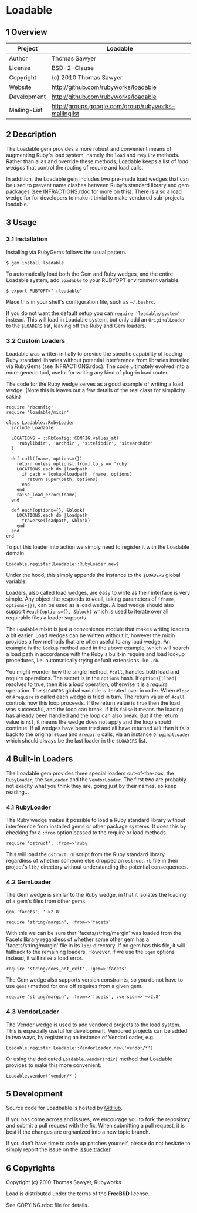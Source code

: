 # Loadable

## 1 Overview

| Project      | Loadable                                                 |
|--------------|----------------------------------------------------------|
| Author       | Thomas Sawyer                                            |
| License      | BSD-2-Clause                                             |
| Copyright    | (c) 2010 Thomas Sawyer                                   |
| Website      | http://github.com/rubyworks/loadable                     |
| Development  | http://github.com/rubyworks/loadable                     |
| Mailing-List | http://groups.google.com/group/rubyworks-mailinglist     |


## 2 Description

The Loadable gem provides a more robust and convenient means of augmenting
Ruby's load system, namely the `load` and `require` methods. Rather than
alias and override these methods, Loadable keeps a list of *load wedges*
that control the routing of require and load calls.

In addition, the Loadable gem includes two pre-made load wedges that can be
used to prevent name clashes between Ruby's standard library and gem packages
(see INFRACTIONS.rdoc for more on this). There is also a load wedge for
for developers to make it trivial to make vendored sub-projects loadable.


## 3 Usage

### 3.1 Installation

Installing via RubyGems follows the usual pattern.

    $ gem install loadable

To automatically load both the Gem and Ruby wedges, and the entire Loadable
system, add `loadable` to your RUBYOPT environment variable.

    $ export RUBYOPT="-rloadable"

Place this in your shell's configuration file, such as `~/.bashrc`.

If you do not want the default setup you can `require 'loadable/system'` instead.
This will load in Loadable system, but only add an `OriginalLoader` to the
`$LOADERS` list, leaving off the Ruby and Gem loaders.

### 3.2 Custom Loaders

Loadable was written initially to provide the specific capability of loading
Ruby standard libraries without potential interference from libraries
installed via RubyGems (see INFRACTIONS.rdoc). The code ultimately evolved
into a more generic tool, useful for writing any kind of plug-in load
router. 

The code for the Ruby wedge serves as a good example of writing a load wedge.
(Note this is leaves out a few details of the real class for simplicity sake.)

    require 'rbconfig'
    require 'loadable/mixin'

    class Loadable::RubyLoader
      include Loadable

      LOCATIONS = ::RbConfig::CONFIG.values_at(
        'rubylibdir', 'archdir', 'sitelibdir', 'sitearchdir'
      )

      def call(fname, options={})
        return unless options[:from].to_s == 'ruby'
        LOCATIONS.each do |loadpath|
          if path = lookup(loadpath, fname, options)
            return super(path, options)
          end
        end
        raise_load_error(fname)
      end

      def each(options={}, &block)
        LOCATIONS.each do |loadpath|
          traverse(loadpath, &block)
        end
      end
    end

To put this loader into action we simply need to register it with the Loadable 
domain.

    Loadable.register(Loadable::RubyLoader.new)

Under the hood, this simply appends the instance to the `$LOADERS` global variable.

Loaders, also called load wedges, are easy to write as their interface is very
simple. Any object the responds to #call, taking parameters of 
<code>(fname, options={})</code>, can be used as a load wedge. A load wedge
should also support `#each(options={}, &block)` which is used to iterate over
all requirable files a loader supports.

The `Loadable` mixin is just a convenience module that makes writing loaders
a bit easier. Load wedges can be written without it, however the mixin
provides a few methods that are often useful to any load wedge. An example is
the `lookup` method used in the above example, which will search a
load path in accordance with the Ruby's built-in require and load lookup
procedures, i.e. automatically trying defualt extensions like `.rb`.

You might wonder how the single method, `#call`, handles both load and require
operations. The secret is in the `options` hash. If <code>options[:load]</code>
resolves to true, then it is a *load* operation, otherwise it is a *require*
operation. The `$LOADERS` global variable is iterated over in order.
When `#load` or `#require` is called each wedge is tried in turn. The return
value of `#call` controls how this loop proceeds. If the return value is `true`
then the load was successful, and the loop can break. If it is `false` it means
the loading has already been handled and the loop can also break. But if the
return value is `nil`, it means the wedge does not apply and the loop should
continue. If all wedges have been tried and all have returned `nil` then it
falls back to the original `#load` and `#require` calls, via an instance
`OriginalLoader` which should always be the last loader in the `$LOADERS` list.


## 4 Built-in Loaders

The Loadable gem provides three special loaders out-of-the-box, the `RubyLoader`,
the `GemLoader` and the `VendorLoader`. The first two are probably not exaclty
what you think they are, going just by their names, so keep reading...

### 4.1 RubyLoader

The Ruby wedge makes it possible to load a Ruby standard library without
interference from installed gems or other package systems. It does this by 
checking for a `:from` option passed to the require or load methods.

    require 'ostruct', :from=>'ruby'

This will load the `ostruct.rb` script from the Ruby standard library regardless
of whether someone else dropped an `ostruct.rb` file in their project's `lib/`
directory without understanding the potential consequences.

### 4.2 GemLoader

The Gem wedge is similar to the Ruby wedge, in that it isolates the loading
of a gem's files from other gems.

    gem 'facets', '~>2.8'

    require 'string/margin', :from=>'facets'

With this we can be sure that 'facets/string/margin' was loaded from the Facets
library regardless of whether some other gem has a 'facets/string/margin' file
in its `lib/` directory. If no gem has this file, it will fallback to the 
remaining loaders. However, if we use the `:gem` options instead, it will 
raise a load error.

    require 'string/does_not_exit', :gem=>'facets'

The Gem wedge also supports version constraints, so you do not have to use 
`gem()` method for one off requires from a given gem.

    require 'string/margin', :from=>'facets', :version=>'~>2.8'

### 4.3 VendorLoader

The Vendor wedge is used to add vendored projects to the load system.
This is especially useful for development. Vendored projects can be added
in two ways, by registering an instance of VendorLoader, e.g.

    Loadable.register Loadable::VendorLoader.new('vendor/*')

Or using the dedicated `Loadable.vendor(*dir)` method that Loadable provides
to make this more convenient.

    Loadable.vendor('vendor/*')


## 5 Development

Source code for Loadbable is hosted by [GitHub](http://github.com/rubyworks/loadable).

If you has come across and issues, we encourage you to fork the repository and 
submit a pull request with the fix. When submitting a pull request, it is best
if the changes are orgnanized into a new topic branch.

If you don't have time to code up patches yourself, please do not hesitate to
simply report the issue on the [issue tracker](http://github.com/rubyworks/loadable/issues).


## 6 Copyrights

Copyright (c) 2010 Thomas Sawyer, Rubyworks

Load is distributed under the terms of the **FreeBSD** license.

See COPYING.rdoc file for details.

